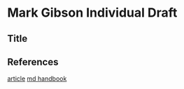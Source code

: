 # Mark Gibson Individual Draft

## Title

## References

[article](https://arstechnica.com/tech-policy/2021/03/new-york-lawmaker-wants-to-ban-police-use-of-armed-robots/ "article")
[md handbook](https://www.markdownguide.org/basic-syntax/#reference-style-links, "handbook")